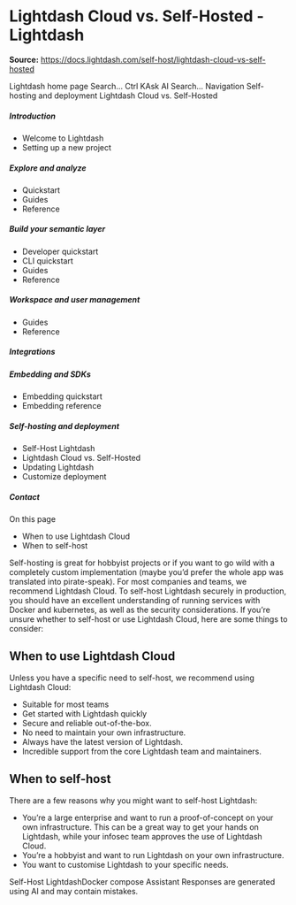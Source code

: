 # Lightdash Cloud vs. Self-Hosted - Lightdash

**Source:** https://docs.lightdash.com/self-host/lightdash-cloud-vs-self-hosted

Lightdash home page
Search...
Ctrl KAsk AI
Search...
Navigation
Self-hosting and deployment
Lightdash Cloud vs. Self-Hosted
##### Introduction
  * Welcome to Lightdash
  * Setting up a new project


##### Explore and analyze
  * Quickstart
  * Guides
  * Reference


##### Build your semantic layer
  * Developer quickstart
  * CLI quickstart
  * Guides
  * Reference


##### Workspace and user management
  * Guides
  * Reference


##### Integrations


##### Embedding and SDKs
  * Embedding quickstart
  * Embedding reference


##### Self-hosting and deployment
  * Self-Host Lightdash
  * Lightdash Cloud vs. Self-Hosted
  * Updating Lightdash
  * Customize deployment


##### Contact


On this page
  * When to use Lightdash Cloud
  * When to self-host


Self-hosting is great for hobbyist projects or if you want to go wild with a completely custom implementation (maybe you’d prefer the whole app was translated into pirate-speak). For most companies and teams, we recommend Lightdash Cloud. To self-host Lightdash securely in production, you should have an excellent understanding of running services with Docker and kubernetes, as well as the security considerations. If you’re unsure whether to self-host or use Lightdash Cloud, here are some things to consider:
##  When to use Lightdash Cloud
Unless you have a specific need to self-host, we recommend using Lightdash Cloud:
  * Suitable for most teams
  * Get started with Lightdash quickly
  * Secure and reliable out-of-the-box.
  * No need to maintain your own infrastructure.
  * Always have the latest version of Lightdash.
  * Incredible support from the core Lightdash team and maintainers.


##  When to self-host
There are a few reasons why you might want to self-host Lightdash:
  * You’re a large enterprise and want to run a proof-of-concept on your own infrastructure. This can be a great way to get your hands on Lightdash, while your infosec team approves the use of Lightdash Cloud.
  * You’re a hobbyist and want to run Lightdash on your own infrastructure.
  * You want to customise Lightdash to your specific needs.


Self-Host LightdashDocker compose
Assistant
Responses are generated using AI and may contain mistakes.


